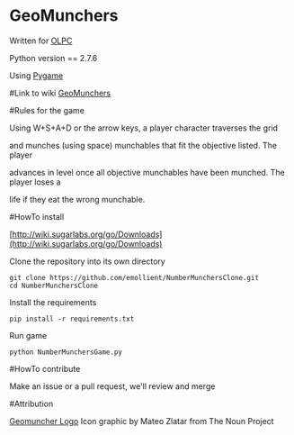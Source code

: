 GeoMunchers
====================

Written for [OLPC](http://wiki.sugarlabs.org/go/Welcome_to_the_Sugar_Labs_wiki)

Python version == 2.7.6

Using [Pygame](http://www.pygame.org/wiki/about)

#Link to wiki
[GeoMunchers](http://wiki.sugarlabs.org/go/GeoMunchers)

#Rules for the game

Using W+S+A+D or the arrow keys, a player character traverses the grid

and munches (using space) munchables that fit the objective listed. The player

advances in level once all objective munchables have been munched. The player loses a 

life if they eat the wrong munchable. 

#HowTo install

[http://wiki.sugarlabs.org/go/Downloads](http://wiki.sugarlabs.org/go/Downloads)

Clone the repository into its own directory

```
git clone https://github.com/emollient/NumberMunchersClone.git
cd NumberMunchersClone
```

Install the requirements

```
pip install -r requirements.txt
```

Run game 

```
python NumberMunchersGame.py
```

#HowTo contribute

Make an issue or a pull request, we'll review and merge

#Attribution

[Geomuncher Logo](https://github.com/emollient/NumberMunchersClone/blob/master/activity/geoicon.svg)
Icon graphic by Mateo Zlatar from The Noun Project
